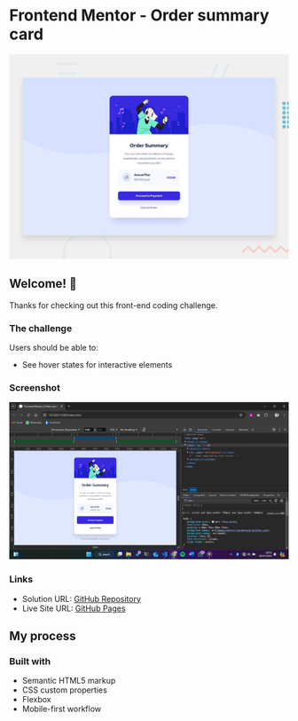 # Frontend Mentor - Order summary card

![Design preview for the Order summary card coding challenge](./design/desktop-preview.jpg)

## Welcome! 👋

Thanks for checking out this front-end coding challenge.

### The challenge

Users should be able to:

- See hover states for interactive elements

### Screenshot

![Solution Screen Shot](./images/Screenshot%202024-07-26%20085402.png)

### Links

- Solution URL: [GitHub Repository](https://your-solution-url.com)
- Live Site URL: [GitHub Pages](https://your-live-site-url.com)

## My process

### Built with

- Semantic HTML5 markup
- CSS custom properties
- Flexbox
- Mobile-first workflow

